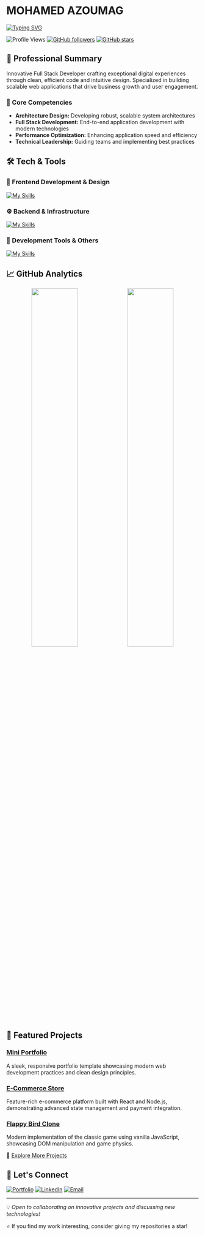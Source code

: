 

# MOHAMED AZOUMAG

[![Typing SVG](https://readme-typing-svg.demolab.com?font=Fira+Code&weight=400&size=30&pause=1000&color=ffb400&center=true&vCenter=true&random=false&width=435&lines=Heey+I'm+Azoumag👋;Full+Stack+Developer;Cybersecurity+Researcher;Graphic+Designer)](https://git.io/typing-svg)

![Profile Views](https://komarev.com/ghpvc/?username=azomag&label=Profile%20Views&color=blue&style=flat)
[![GitHub followers](https://img.shields.io/github/followers/azomag?style=social)](https://github.com/azomag?tab=followers)
[![GitHub stars](https://img.shields.io/github/stars/azomag?style=social)](https://github.com/azomag?tab=stars)

## 🎯 Professional Summary
Innovative Full Stack Developer crafting exceptional digital experiences through clean, efficient code and intuitive design. Specialized in building scalable web applications that drive business growth and user engagement.

### 🌟 Core Competencies
- **Architecture Design:** Developing robust, scalable system architectures
- **Full Stack Development:** End-to-end application development with modern technologies
- **Performance Optimization:** Enhancing application speed and efficiency
- **Technical Leadership:** Guiding teams and implementing best practices

## 🛠️ Tech & Tools

<div >

### 🎨 Frontend Development & Design
[![My Skills](https://skillicons.dev/icons?i=html,css,sass,tailwind,js,ts,react,nextjs,figma&theme=dark&perline=6)](https://skillicons.dev)


### ⚙️ Backend & Infrastructure  
[![My Skills](https://skillicons.dev/icons?i=nodejs,express,php,laravel,github,mongodb,mysql,firebase,aws&theme=dark&perline=6)](https://skillicons.dev)


### 🔧 Development Tools & Others
[![My Skills](https://skillicons.dev/icons?i=vscode,git,docker,postman,linux&theme=dark&perline=6)](https://skillicons.dev)

</div>

## 📈 GitHub Analytics
<p align="center">
  <img src="https://github-readme-stats.vercel.app/api?username=azomag&show_icons=true&theme=tokyonight" width="49%"/>

  <img src="https://github-readme-streak-stats.herokuapp.com/?user=azomag&theme=tokyonight" width="49%"/>
</p>

## 🚀 Featured Projects

### [Mini Portfolio](https://github.com/azomag/mini-portfolio-)
A sleek, responsive portfolio template showcasing modern web development practices and clean design principles.

### [E-Commerce Store](https://github.com/azomag/store-app)
Feature-rich e-commerce platform built with React and Node.js, demonstrating advanced state management and payment integration.

### [Flappy Bird Clone](https://github.com/azomag/flappy-bird)
Modern implementation of the classic game using vanilla JavaScript, showcasing DOM manipulation and game physics.

📂 [Explore More Projects](https://github.com/azomag?tab=repositories)

## 🤝 Let's Connect

[![Portfolio](https://img.shields.io/badge/Portfolio-DEV_MAGI-blue?style=for-the-badge&logo=google-chrome)](https://dev-magi.netlify.app)
[![LinkedIn](https://img.shields.io/badge/LinkedIn-Mohamed_Azomag-blue?style=for-the-badge&logo=linkedin)](https://www.linkedin.com/in/mohamed-azomag-461316256)
[![Email](https://img.shields.io/badge/Email-mohamedazmg6@gmail.com-red?style=for-the-badge&logo=gmail)](mailto:mohamedazmg6@gmail.com)

---

💡 *Open to collaborating on innovative projects and discussing new technologies!*

⭐ If you find my work interesting, consider giving my repositories a star!
